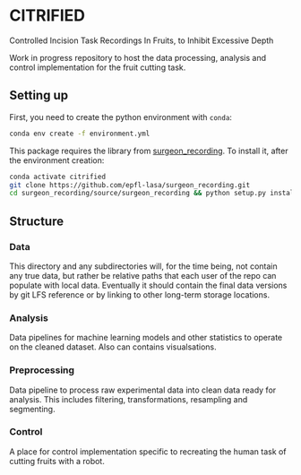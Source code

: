 # CITRIFIED
Controlled Incision Task Recordings In Fruits, to Inhibit Excessive Depth

Work in progress repository to host the data processing, analysis and control implementation
for the fruit cutting task.

## Setting up

First, you need to create the python environment with `conda`:

```bash
conda env create -f environment.yml
```

This package requires the library from [surgeon_recording](https://github.com/epfl-lasa/surgeon_recording/tree/master/source/surgeon_recording). To install it, after the environment creation:

```bash
conda activate citrified
git clone https://github.com/epfl-lasa/surgeon_recording.git
cd surgeon_recording/source/surgeon_recording && python setup.py install
```

## Structure

### Data

This directory and any subdirectories will, for the time being, not contain
any true data, but rather be relative paths that each user of the repo can
populate with local data.
Eventually it should
contain the final data versions by git LFS reference or by linking to 
other long-term storage locations.

### Analysis

Data pipelines for machine learning models and other statistics to operate
on the cleaned dataset. Also can contains visualsations.

### Preprocessing

Data pipeline to process raw experimental data into clean data ready for 
analysis. This includes filtering, transformations, resampling and segmenting.

### Control

A place for control implementation specific to recreating the human task 
of cutting fruits with a robot.
